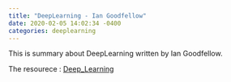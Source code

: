 ```yaml
---
title: "DeepLearning - Ian Goodfellow"
date: 2020-02-05 14:02:34 -0400
categories: deeplearning
---
```


This is summary about DeepLearning written by Ian Goodfellow.

The resourece : [Deep_Learning][deeplearning]

[deeplearning]: https://www.deeplearningbook.org/
